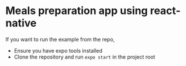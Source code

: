 # Meals preparation app using react-native

If you want to run the example from the repo,
- Ensure you have expo tools installed
- Clone the repository and run `expo start` in the project root

